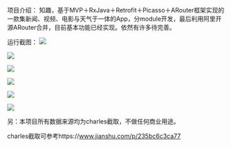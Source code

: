 项目介绍：
知趣，基于MVP＋RxJava＋Retrofit＋Picasso＋ARouter框架实现的一款集新闻、视频、电影与天气于一体的App，分module开发，最后利用阿里开源ARouter合并，目前基本功能已经实现。依然有许多待完善。

运行截图：
![](screenshot/1.png)

![](screenshot/2.png)

![](screenshot/3.png)

![](screenshot/4.png)

![](screenshot/5.png)

![](screenshot/6.png)

另：本项目所有数据来源均为charles截取，不做任何商业用途。

charles截取可参考https://www.jianshu.com/p/235bc6c3ca77
